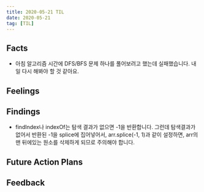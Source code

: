 ```yaml
---
title: 2020-05-21 TIL
date: 2020-05-21
tag: [TIL]
---
```


## Facts

- 아침 알고리즘 시간에 DFS/BFS 문제 하나를 풀어보려고 했는데 실패했습니다. 내일 다시 해봐야 할 것 같아요.

## Feelings

## Findings

- findIndex나 indexOf는 탐색 결과가 없으면 -1을 반환합니다. 그런데 탐색결과가 없어서 반환된 -1을 splice에 집어넣어서, arr.splice(-1, 1)과 같이 설정하면, arr의 맨 뒤에있는 원소를 삭제하게 되므로 주의해야 합니다.

## Future Action Plans

## Feedback
